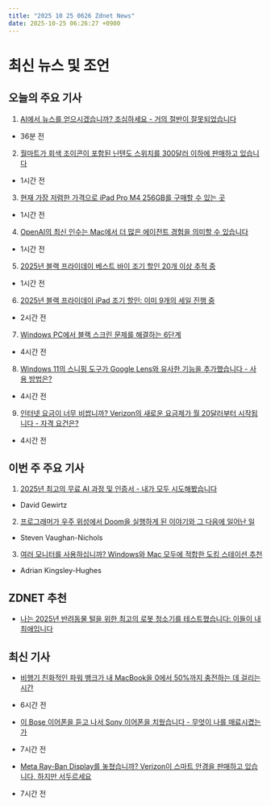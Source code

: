 ```yaml
---
title: "2025 10 25 0626 Zdnet News"
date: 2025-10-25 06:26:27 +0900
---
```


# 최신 뉴스 및 조언
## 오늘의 주요 기사 

1. [AI에서 뉴스를 얻으시겠습니까? 조심하세요 - 거의 절반이 잘못되었습니다](https://www.zdnet.com/article/get-your-news-from-ai-watch-out-its-wrong-almost-half-the-time/) 
- 36분 전 

2. [월마트가 회색 조이콘이 포함된 닌텐도 스위치를 300달러 이하에 판매하고 있습니다](https://www.zdnet.com/home-and-office/home-entertainment/walmart-is-selling-the-nintendo-switch-with-gray-joy-con-for-under-300-right-now/) 
- 1시간 전 

3. [현재 가장 저렴한 가격으로 iPad Pro M4 256GB를 구매할 수 있는 곳](https://www.zdnet.com/article/heres-where-to-get-an-ipad-pro-m4-256gb-for-the-lowest-price-right-now/) 
- 1시간 전 

4. [OpenAI의 최신 인수는 Mac에서 더 많은 에이전트 경험을 의미할 수 있습니다](https://www.zdnet.com/article/openais-latest-acquisition-could-mean-more-agentic-experiences-for-your-mac/) 
- 1시간 전 

5. [2025년 블랙 프라이데이 베스트 바이 조기 할인 20개 이상 추적 중](https://www.zdnet.com/home-and-office/best-early-black-friday-best-buy-deals-2025/) 
- 1시간 전 

6. [2025년 블랙 프라이데이 iPad 조기 할인: 이미 9개의 세일 진행 중](https://www.zdnet.com/article/best-early-black-friday-ipad-deals-2025/) 
- 2시간 전 

7. [Windows PC에서 블랙 스크린 문제를 해결하는 6단계](https://www.zdnet.com/article/staring-at-the-black-screen-of-death-on-your-windows-pc-6-steps-to-fix-it/) 
- 4시간 전 

8. [Windows 11의 스니핑 도구가 Google Lens와 유사한 기능을 추가했습니다 - 사용 방법은?](https://www.zdnet.com/article/windows-11s-snipping-tool-just-got-a-google-lens-like-feature-heres-how-to-use-it/) 
- 4시간 전 

9. [인터넷 요금이 너무 비쌉니까? Verizon의 새로운 요금제가 월 20달러부터 시작됩니다 - 자격 요건은?](https://www.zdnet.com/home-and-office/networking/internet-bill-too-high-verizons-new-plan-starts-at-20month-heres-who-qualifies/) 
- 4시간 전 

## 이번 주 주요 기사 

1. [2025년 최고의 무료 AI 과정 및 인증서 - 내가 모두 시도해봤습니다](https://www.zdnet.com/article/the-best-free-ai-courses-and-certificates-in-2025-and-ive-tried-them-all/) 
- David Gewirtz 

2. [프로그래머가 우주 위성에서 Doom을 실행하게 된 이야기와 그 다음에 일어난 일](https://www.zdnet.com/article/how-a-programmer-got-doom-to-run-on-a-space-satellite-and-what-happened-next/) 
- Steven Vaughan-Nichols 

3. [여러 모니터를 사용하십니까? Windows와 Mac 모두에 적합한 도킹 스테이션 추천](https://www.zdnet.com/article/use-multiple-monitors-why-i-recommend-this-docking-station-for-both-windows-and-mac/) 
- Adrian Kingsley-Hughes 

## ZDNET 추천 
- [나는 2025년 반려동물 털을 위한 최고의 로봇 청소기를 테스트했습니다: 이들이 내 최애입니다](https://www.zdnet.com/home-and-office/kitchen-household/the-best-robot-vacuum-for-pet-hair/) 

## 최신 기사 
- [비행기 친화적인 파워 뱅크가 내 MacBook을 0에서 50%까지 충전하는 데 걸리는 시간](https://www.zdnet.com/home-and-office/energy/finally-an-airline-friendly-power-bank-that-charges-my-macbook-from-0-to-50-in-record-time/) 
- 6시간 전 

- [이 Bose 이어폰을 듣고 나서 Sony 이어폰을 치웠습니다 - 무엇이 나를 매료시켰는가](https://www.zdnet.com/article/i-put-my-sony-earbuds-away-within-minutes-of-listening-to-this-bose-pair-heres-what-sold-me/) 
- 7시간 전 

- [Meta Ray-Ban Display를 놓쳤습니까? Verizon이 스마트 안경을 판매하고 있습니다, 하지만 서두르세요](https://www.zdnet.com/article/missed-out-on-meta-ray-ban-display-verizon-is-selling-the-smart-glasses-now-but-act-fast/) 
- 7시간 전